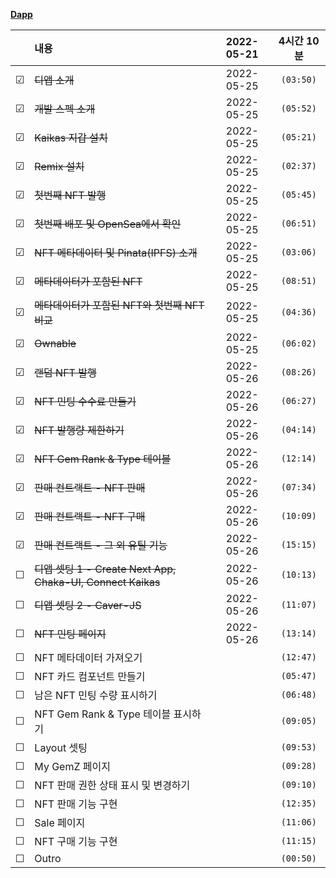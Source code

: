 **[Dapp](https://www.inflearn.com/course/%EB%94%94%EC%95%B1-%ED%94%84%EB%A1%9C%EC%A0%9D%ED%8A%B8-2/)**

<!-- 미완료 &#9744; -->
<!-- 완료 &#9745; -->

|         | 내용                                                        | 2022-05-21 | 4시간 10분 |
| :-----: | :---------------------------------------------------------- | :--------: | :--------: |
| &#9745; | ~~디앱 소개~~                                               | 2022-05-25 | `(03:50)`  |
| &#9745; | ~~개발 스펙 소개~~                                          | 2022-05-25 | `(05:52)`  |
| &#9745; | ~~Kaikas 지갑 설치~~                                        | 2022-05-25 | `(05:21)`  |
| &#9745; | ~~Remix 설치~~                                              | 2022-05-25 | `(02:37)`  |
| &#9745; | ~~첫번째 NFT 발행~~                                         | 2022-05-25 | `(05:45)`  |
| &#9745; | ~~첫번째 배포 및 OpenSea에서 확인~~                         | 2022-05-25 | `(06:51)`  |
| &#9745; | ~~NFT 메타데이터 및 Pinata(IPFS) 소개~~                     | 2022-05-25 | `(03:06)`  |
| &#9745; | ~~메타데이터가 포함된 NFT~~                                 | 2022-05-25 | `(08:51)`  |
| &#9745; | ~~메타데이터가 포함된 NFT와 첫번째 NFT 비교~~               | 2022-05-25 | `(04:36)`  |
| &#9745; | ~~Ownable~~                                                 | 2022-05-25 | `(06:02)`  |
| &#9745; | ~~랜덤 NFT 발행~~                                           | 2022-05-26 | `(08:26)`  |
| &#9745; | ~~NFT 민팅 수수료 만들기~~                                  | 2022-05-26 | `(06:27)`  |
| &#9745; | ~~NFT 발행량 제한하기~~                                     | 2022-05-26 | `(04:14)`  |
| &#9745; | ~~NFT Gem Rank & Type 테이블~~                              | 2022-05-26 | `(12:14)`  |
| &#9745; | ~~판매 컨트랙트 - NFT 판매~~                                | 2022-05-26 | `(07:34)`  |
| &#9745; | ~~판매 컨트랙트 - NFT 구매~~                                | 2022-05-26 | `(10:09)`  |
| &#9745; | ~~판매 컨트랙트 - 그 외 유틸 기능~~                         | 2022-05-26 | `(15:15)`  |
| &#9744; | ~~디앱 셋팅 1 - Create Next App, Chaka-UI, Connect Kaikas~~ | 2022-05-26 | `(10:13)`  |
| &#9744; | ~~디앱 셋팅 2 - Caver-JS~~                                  | 2022-05-26 | `(11:07)`  |
| &#9744; | ~~NFT 민팅 페이지~~                                         | 2022-05-26 | `(13:14)`  |
| &#9744; | NFT 메타데이터 가져오기                                     |            | `(12:47)`  |
| &#9744; | NFT 카드 컴포넌트 만들기                                    |            | `(05:47)`  |
| &#9744; | 남은 NFT 민팅 수량 표시하기                                 |            | `(06:48)`  |
| &#9744; | NFT Gem Rank & Type 테이블 표시하기                         |            | `(09:05)`  |
| &#9744; | Layout 셋팅                                                 |            | `(09:53)`  |
| &#9744; | My GemZ 페이지                                              |            | `(09:28)`  |
| &#9744; | NFT 판매 권한 상태 표시 및 변경하기                         |            | `(09:10)`  |
| &#9744; | NFT 판매 기능 구현                                          |            | `(12:35)`  |
| &#9744; | Sale 페이지                                                 |            | `(11:06)`  |
| &#9744; | NFT 구매 기능 구현                                          |            | `(11:15)`  |
| &#9744; | Outro                                                       |            | `(00:50)`  |
